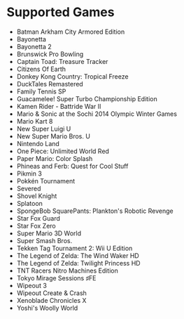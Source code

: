 # Supported Games
- Batman Arkham City Armored Edition
- Bayonetta
- Bayonetta 2
- Brunswick Pro Bowling
- Captain Toad: Treasure Tracker
- Citizens Of Earth
- Donkey Kong Country: Tropical Freeze
- DuckTales Remastered
- Family Tennis SP
- Guacamelee! Super Turbo Championship Edition
- Kamen Rider - Battride War II
- Mario & Sonic at the Sochi 2014 Olympic Winter Games
- Mario Kart 8
- New Super Luigi U
- New Super Mario Bros. U
- Nintendo Land
- One Piece: Unlimited World Red
- Paper Mario: Color Splash
- Phineas and Ferb: Quest for Cool Stuff
- Pikmin 3
- Pokkén Tournament
- Severed
- Shovel Knight
- Splatoon
- SpongeBob SquarePants: Plankton's Robotic Revenge
- Star Fox Guard
- Star Fox Zero
- Super Mario 3D World
- Super Smash Bros.
- Tekken Tag Tournament 2: Wii U Edition
- The Legend of Zelda: The Wind Waker HD
- The Legend of Zelda: Twilight Princess HD
- TNT Racers Nitro Machines Edition
- Tokyo Mirage Sessions ♯FE
- Wipeout 3
- Wipeout Create & Crash
- Xenoblade Chronicles X
- Yoshi's Woolly World
